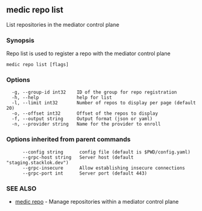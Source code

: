 ## medic repo list

List repositories in the mediator control plane

### Synopsis

Repo list is used to register a repo with the mediator control plane

```
medic repo list [flags]
```

### Options

```
  -g, --group-id int32    ID of the group for repo registration
  -h, --help              help for list
  -l, --limit int32       Number of repos to display per page (default 20)
  -o, --offset int32      Offset of the repos to display
  -f, --output string     Output format (json or yaml)
  -n, --provider string   Name for the provider to enroll
```

### Options inherited from parent commands

```
      --config string      config file (default is $PWD/config.yaml)
      --grpc-host string   Server host (default "staging.stacklok.dev")
      --grpc-insecure      Allow establishing insecure connections
      --grpc-port int      Server port (default 443)
```

### SEE ALSO

* [medic repo](medic_repo.md)	 - Manage repositories within a mediator control plane

